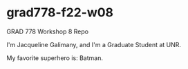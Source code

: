 # grad778-f22-w08
GRAD 778 Workshop 8 Repo

I'm Jacqueline Galimany, and I'm a Graduate Student at UNR.

My favorite superhero is: Batman.
